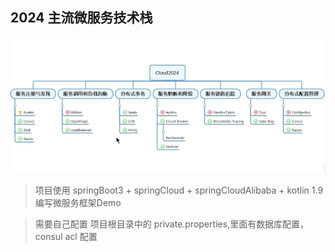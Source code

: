 ## 2024 主流微服务技术栈
![img.png](img.png)

> 项目使用 springBoot3 + springCloud + springCloudAlibaba + kotlin 1.9 编写微服务框架Demo 

> 需要自己配置 项目根目录中的 private.properties,里面有数据库配置， consul acl 配置